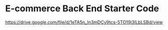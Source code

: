 # E-commerce Back End Starter Code
https://drive.google.com/file/d/1eTA5n_In3mDCy9tcs-5TO19j3lLbLSBd/view
